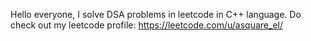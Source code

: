 Hello everyone, I solve DSA problems in leetcode in C++ language. Do check out my leetcode profile: https://leetcode.com/u/asquare_el/
